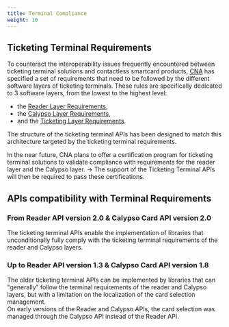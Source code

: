 ```yaml
---
title: Terminal Compliance
weight: 10
---
```


## Ticketing Terminal Requirements

To counteract the interoperability issues frequently encountered between ticketing terminal solutions and contactless smartcard products, [CNA](https://calypsonet.org/) has specified a set of requirements that need to be followed by the different software layers of ticketing terminals.
These rules are specifically dedicated to 3 software layers, from the lowest to the highest level:
- the [Reader Layer Requirements](https://calypsonet.org/reader-layer-requirements-200422/),
- the [Calypso Layer Requirements](https://calypsonet.org/calypso-layer-requirements-200423/),
- and the [Ticketing Layer Requirements](https://calypsonet.org/ticketing-layer-requirements-200430/).

The structure of the ticketing terminal APIs has been designed to match this architecture targeted by the ticketing terminal requirements.

In the near future, CNA plans to offer a certification program for ticketing terminal solutions to validate compliance with requirements for the reader layer and the Calypso layer. → The support of the Ticketing Terminal APIs will then be required to pass these certifications.

## APIs compatibility with Terminal Requirements

### From Reader API version 2.0 & Calypso Card API version 2.0

The ticketing terminal APIs enable the implementation of libraries that unconditionally fully comply with the ticketing terminal requirements of the reader and Calypso layers.

### Up to Reader API version 1.3 & Calypso Card API version 1.8

The older ticketing terminal APIs can be implemented by libraries that can "generally" follow the terminal requirements of the reader and Calypso layers, but with a limitation on the localization of the card selection management.
<br>On early versions of the Reader and Calypso APIs, the card selection was managed through the Calypso API instead of the Reader API.





